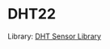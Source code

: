 # DHT22

Library: [DHT Sensor Library](https://github.com/adafruit/DHT-sensor-library?utm_source=platformio&utm_medium=piohome)
